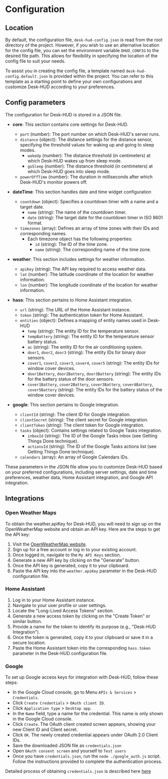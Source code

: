 # Configuration

## Location

By default, the configuration file, `desk-hud-config.json` is read from the root directory of the project. However, if you wish to use an alternative location for the config file, you can set the environment variable `DHUD_CONFIG` to the desired file path. This allows for flexibility in specifying the location of the config file to suit your needs. 

To assist you in creating the config file, a template named `desk-hud-config.default.json` is provided within the project. You can refer to this template as a starting point to define your own configurations and customize Desk-HUD according to your preferences.

## Config parameters

The configuration for Desk-HUD is stored in a JSON file.

- **core**: This section contains core settings for Desk-HUD.
  - `port` (number): The port number on which Desk-HUD's server runs.
  - `distance` (object): The distance settings for the distance sensor, specifying the threshold values for waking up and going to sleep modes.
    - `wakeUp` (number): The distance threshold (in centimeters) at which Desk-HUD wakes up from sleep mode.
    - `goSleep` (number): The distance threshold (in centimeters) at which Desk-HUD goes into sleep mode.
  - `powerOffTime` (number): The duration in milliseconds after which Desk-HUD's monitor powers off.

- **dateTime**: This section handles date and time widget configuration
  - `countdown` (object): Specifies a countdown timer with a name and a target date.
    - `name` (string): The name of the countdown timer.
    - `date` (string): The target date for the countdown timer in ISO 8601 format.
  - `timezones` (array): Defines an array of time zones with their IDs and corresponding names.
    - Each timezone object has the following properties:
      - `id` (string): The ID of the time zone.
      - `name` (string): The corresponding name of the time zone.

- **weather**: This section includes settings for weather information.
  - `apiKey` (string): The API key required to access weather data.
  - `lat` (number): The latitude coordinate of the location for weather information.
  - `lon` (number): The longitude coordinate of the location for weather information.

- **hass**: This section pertains to Home Assistant integration.
  - `url` (string): The URL of the Home Assistant instance.
  - `token` (string): The authentication token for Home Assistant.
  - `entities` (object): Defines a mapping of entity names used in Desk-HUD
    - `temp` (string): The entity ID for the temperature sensor.
    - `tempBattery` (string): The entity ID for the temperature sensor battery status.
    - `ac` (string): The entity ID for the air conditioning system.
    - `door1`, `door2`, `door3` (string): The entity IDs for binary door sensors.
    - `cover1`, `cover2`, `cover3`, `cover4`, `cover5` (string): The entity IDs for window cover devices.
    - `door1Battery`, `door2Battery`, `door3Battery` (string): The entity IDs for the battery status of the door sensors.
    - `cover1Battery`, `cover2Battery`, `cover3Battery`, `cover4Battery`, `cover5Battery` (string): The entity IDs for the battery status of the window cover devices.

- **google**: This section pertains to Google integration.
  - `clientId` (string): The client ID for Google integration.
  - `clientSecret` (string): The client secret for Google integration.
  - `clientToken` (string): The client token for Google integration.
  - `tasks` (object): Contains settings related to Google Tasks integration.
    - `inboxId` (string): The ID of the Google Tasks inbox (see Getting Things Done technique).
    - `actionsId` (string): The ID of the Google Tasks actions list (see Getting Things Done technique).
  - `calendars` (array): An array of Google Calendars IDs.

These parameters in the JSON file allow you to customize Desk-HUD based on your preferred configurations, including server settings, date and time preferences, weather data, Home Assistant integration, and Google API integration.


## Integrations

### Open Weather Maps

To obtain the weather.apiKey for Desk-HUD, you will need to sign up on the OpenWeatherMap website and obtain an API key. Here are the steps to get the API key:

1. Visit the [OpenWeatherMap website](https://openweathermap.org/).
2. Sign up for a free account or log in to your existing account.
3. Once logged in, navigate to the `My API Keys` section.
4. Generate a new API key by clicking on the "Generate" button.
5. Once the API key is generated, copy it to your clipboard.
6. Paste the API key into the `weather.apiKey` parameter in the Desk-HUD configuration file.

### Home Assistant

1. Log in to your Home Assistant instance.
2. Navigate to your user profile or user settings.
3. Locate the "Long-Lived Access Tokens" section.
4. Generate a new access token by clicking on the "Create Token" or similar button.
5. Provide a name for the token to identify its purpose (e.g., "Desk-HUD Integration").
6. Once the token is generated, copy it to your clipboard or save it in a secure location.
7. Paste the Home Assistant token into the corresponding `hass.token` parameter in the Desk-HUD configuration file.

### Google

To set up Google access keys for integration with Desk-HUD, follow these steps:

- In the Google Cloud console, go to Menu `APIs & Services` > `Credentials`.
- Click `Create Credentials` > `OAuth client ID`.
- Click `Application type` > `Desktop app`.
- In the `Name` field, type a name for the credential. This name is only shown in the Google Cloud console.
- Click `Create`. The OAuth client created screen appears, showing your new Client ID and Client secret.
- Click `OK`. The newly created credential appears under OAuth 2.0 Client IDs.
- Save the downloaded JSON file as `credentials.json`
- Open `OAuth consent screen` and yourself to `Test users`
- Once you have `credentials.json`, run the `node ./google_auth.js` script. Follow the instructions provided to complete the authentication process.

Detailed process of obtaining `credentials.json` is described here [here](https://developers.google.com/tasks/quickstart/nodejs)
